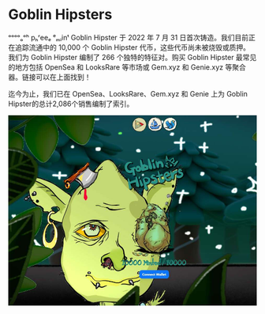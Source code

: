 # Goblin Hipsters

ᵒᵒᵒᵒₒᵒʰ  pₕʳeeₑ  ᵉₘᵢinᵗ Goblin Hipster 于 2022 年 7 月 31 日首次铸造。我们目前正在追踪流通中的 10,000 个 Goblin Hipster 代币，这些代币尚未被烧毁或质押。我们为 Goblin Hipster 编制了 266 个独特的特征对。购买 Goblin Hipster 最常见的地方包括 OpenSea 和 LooksRare 等市场或 Gem.xyz 和 Genie.xyz 等聚合器。链接可以在上面找到！

迄今为止，我们已在 OpenSea、LooksRare、Gem.xyz 和 Genie 上为 Goblin Hipster的总计2,086个销售编制了索引。

![NFT](20220830172517.jpg)
